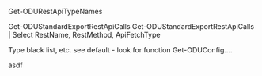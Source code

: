 

Get-ODURestApiTypeNames

Get-ODUStandardExportRestApiCalls
Get-ODUStandardExportRestApiCalls | Select RestName, RestMethod, ApiFetchType


Type black list, etc.
  see default - look for function Get-ODUConfig....

asdf
